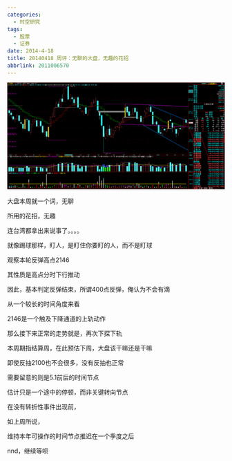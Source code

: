 ```yaml
---
categories:
  - 时空研究
tags:
  - 股票
  - 证券
date: 2014-4-18
title: 20140418 周评：无聊的大盘，无趣的花招
abbrlink: 2011006570
---
```

![20140418-0](/images/20140418-0.gif)

大盘本周就一个词，无聊

所用的花招，无趣

连台湾都拿出来说事了。。。。

就像踢球那样，盯人，是盯住你要盯的人，而不是盯球


观察本轮反弹高点2146

其性质是高点分时下行推动

因此，基本判定反弹结束，所谓400点反弹，俺认为不会有滴


从一个较长的时间角度来看

2146是一个触及下降通道的上轨动作

那么接下来正常的走势就是，再次下探下轨


本周期指结算周，在此预估下周，大盘该干嘛还是干嘛

即使反抽2100也不会很多，没有反抽也正常

需要留意的则是5.1前后的时间节点

估计只是一个途中的停顿，而非关键转向节点


在没有转折性事件出现前，

如上周所说，

维持本年可操作的时间节点推迟在一个季度之后

nnd，继续等呗